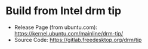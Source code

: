 # Build from Intel drm tip

- Release Page (from ubuntu.com): https://kernel.ubuntu.com/mainline/drm-tip/
- Source Code: https://gitlab.freedesktop.org/drm/tip

